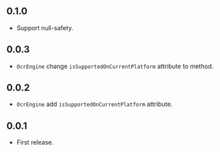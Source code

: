 ## 0.1.0

* Support null-safety.

## 0.0.3

* `OcrEngine` change `isSupportedOnCurrentPlatform` attribute to method.

## 0.0.2

* `OcrEngine` add `isSupportedOnCurrentPlatform` attribute.

## 0.0.1

* First release.
